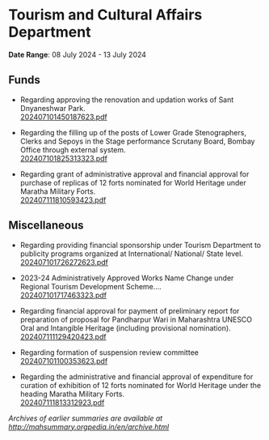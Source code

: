 # Tourism and Cultural Affairs Department

**Date Range**: 08 July 2024 - 13 July 2024


## Funds
- Regarding approving the renovation and updation works of Sant Dnyaneshwar Park.\
  [202407101450187623.pdf](https://gr.maharashtra.gov.in/Site/Upload/Government%20Resolutions/English/202407101450187623.pdf)

- Regarding the filling up of the posts of Lower Grade Stenographers, Clerks and Sepoys in the Stage performance Scrutany Board, Bombay Office through external system.\
  [202407101825313323.pdf](https://gr.maharashtra.gov.in/Site/Upload/Government%20Resolutions/English/202407101825313323.pdf)

- Regarding grant of administrative approval and financial approval for purchase of replicas of 12 forts nominated for World Heritage under Maratha Military Forts.\
  [202407111810593423.pdf](https://gr.maharashtra.gov.in/Site/Upload/Government%20Resolutions/English/202407111810593423.pdf)

## Miscellaneous
- Regarding providing financial sponsorship under Tourism Department to publicity programs organized at International/ National/ State level.\
  [202407101726272623.pdf](https://gr.maharashtra.gov.in/Site/Upload/Government%20Resolutions/English/202407101726272623.pdf)

- 2023-24 Administratively Approved Works Name Change under Regional Tourism Development Scheme....\
  [202407101717463323.pdf](https://gr.maharashtra.gov.in/Site/Upload/Government%20Resolutions/English/202407101717463323.pdf)

- Regarding financial approval for payment of preliminary report for preparation of proposal for Pandharpur Wari in Maharashtra UNESCO Oral and Intangible Heritage (including provisional nomination).\
  [202407111129420423.pdf](https://gr.maharashtra.gov.in/Site/Upload/Government%20Resolutions/English/202407111129420423.pdf)

- Regarding formation of suspension review committee\
  [202407101100353623.pdf](https://gr.maharashtra.gov.in/Site/Upload/Government%20Resolutions/English/202407101100353623.pdf)

- Regarding the administrative and financial approval of expenditure for curation of exhibition of 12 forts nominated for World Heritage under the heading Maratha Military Forts.\
  [202407111813312923.pdf](https://gr.maharashtra.gov.in/Site/Upload/Government%20Resolutions/English/202407111813312923.pdf)


*Archives of earlier summaries are available at http://mahsummary.orgpedia.in/en/archive.html*